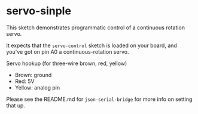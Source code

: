 # servo-sinple

This sketch demonstrates programmatic control of a continuous rotation servo.

It expects that the `servo-control` sketch is loaded on your board, and you've got on pin A0 a continuous-rotation servo.

Servo hookup (for three-wire brown, red, yellow)
* Brown: ground
* Red: 5V
* Yellow: analog pin

Please see the README.md for `json-serial-bridge` for more info on setting that up.

